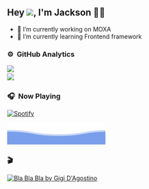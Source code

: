 ## Hey <img src="https://github.com/TheDudeThatCode/TheDudeThatCode/blob/master/Assets/Hi.gif" width="29px">, I'm Jackson 👨‍💻


- 🔭 I’m currently working on MOXA
- 🌱 I’m currently learning Frontend framework

### ⚙️ &nbsp;GitHub Analytics

<p>
  <a href="https://github.com/JacksonTsai">
<!--     <img height="180em" src="https://github-readme-stats-eight-theta.vercel.app/api?username=JacksonTsai&show_icons=true&theme=algolia&include_all_commits=true&count_private=true"/> -->
    <img src="https://github-readme-streak-stats.herokuapp.com/?user=amananku26&line_height=27&width=27" />
    <br />
    <img height="180em" src="https://github-readme-stats-eight-theta.vercel.app/api/top-langs/?username=JacksonTsai&layout=compact&langs_count=8"/>
  </a>
</p>

### 🎧 &nbsp;Now Playing 

[![Spotify](https://github-readme-remake.vercel.app/api/spotify)](https://open.spotify.com/user/41ggdqf8w6e98hn8z038oy5ga)
<br/>

![Jackson](https://github.com/JacksonTsai/JacksonTsai/blob/main/bottom_header.svg)

### :clapper: 
<a href="https://www.youtube.com/watch?v=Hrph2EW9VjY">
  <img alt="Bla Bla Bla by Gigi D'Agostino" src="img/BlaBlaBla.gif" height="150px"/>
</a>
